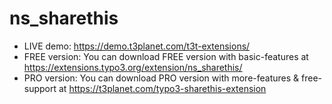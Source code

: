 # ns_sharethis

- LIVE demo: https://demo.t3planet.com/t3t-extensions/
- FREE version: You can download FREE version with basic-features at https://extensions.typo3.org/extension/ns_sharethis/
- PRO version: You can download PRO version with more-features & free-support at https://t3planet.com/typo3-sharethis-extension
